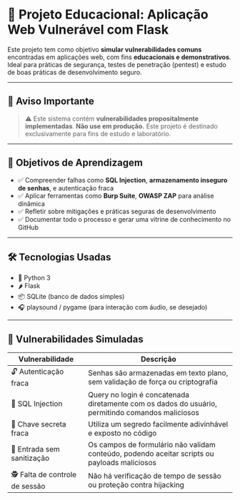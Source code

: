 # 🔐 Projeto Educacional: Aplicação Web Vulnerável com Flask

Este projeto tem como objetivo **simular vulnerabilidades comuns** encontradas em aplicações web, com fins **educacionais e demonstrativos**. Ideal para práticas de segurança, testes de penetração (pentest) e estudo de boas práticas de desenvolvimento seguro.

---

## 🚧 Aviso Importante

> ⚠️ Este sistema contém **vulnerabilidades propositalmente implementadas**.
> **Não use em produção.** Este projeto é destinado exclusivamente para fins de estudo e laboratório.

---

## 🎯 Objetivos de Aprendizagem

- ✅ Compreender falhas como **SQL Injection**, **armazenamento inseguro de senhas**, e autenticação fraca
- ✅ Aplicar ferramentas como **Burp Suite**, **OWASP ZAP** para análise dinâmica
- ✅ Refletir sobre mitigações e práticas seguras de desenvolvimento
- ✅ Documentar todo o processo e gerar uma vitrine de conhecimento no GitHub

---

## 🛠️ Tecnologias Usadas

- 🐍 Python 3
- 🌶️ Flask
- 📦 SQLite (banco de dados simples)
- 🎧 playsound / pygame (para interação com áudio, se desejado)

---

## 🚨 Vulnerabilidades Simuladas

| Vulnerabilidade        | Descrição                                                                 |
|------------------------|---------------------------------------------------------------------------|
| 🔓 Autenticação fraca  | Senhas são armazenadas em texto plano, sem validação de força ou criptografia |
| 💉 SQL Injection       | Query no login é concatenada diretamente com os dados do usuário, permitindo comandos maliciosos |
| 🔑 Chave secreta fraca | Utiliza um segredo facilmente adivinhável e exposto no código |
| 🧃 Entrada sem sanitização | Os campos de formulário não validam conteúdo, podendo aceitar scripts ou payloads maliciosos |
| 🕵️ Falta de controle de sessão | Não há verificação de tempo de sessão ou proteção contra hijacking |
